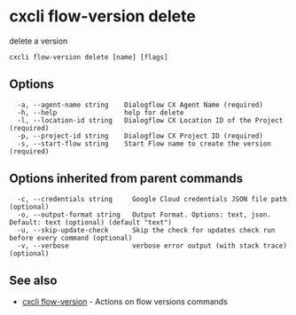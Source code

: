 # cxcli flow-version delete

delete a version

```
cxcli flow-version delete [name] [flags]
```

## Options

```
  -a, --agent-name string    Dialogflow CX Agent Name (required)
  -h, --help                 help for delete
  -l, --location-id string   Dialogflow CX Location ID of the Project (required)
  -p, --project-id string    Dialogflow CX Project ID (required)
  -s, --start-flow string    Start Flow name to create the version (required)
```

## Options inherited from parent commands

```
  -c, --credentials string     Google Cloud credentials JSON file path (optional)
  -o, --output-format string   Output Format. Options: text, json. Default: text (optional) (default "text")
  -u, --skip-update-check      Skip the check for updates check run before every command (optional)
  -v, --verbose                verbose error output (with stack trace) (optional)
```

## See also

* [cxcli flow-version](/cmd/cxcli_flow-version/)	 - Actions on flow versions commands

